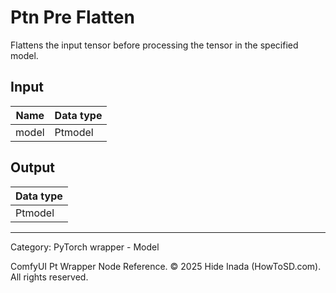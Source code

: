 # Ptn Pre Flatten
Flattens the input tensor before processing the tensor in the specified model.

## Input
| Name | Data type |
|---|---|
| model | Ptmodel |

## Output
| Data type |
|---|
| Ptmodel |

<HR>
Category: PyTorch wrapper - Model

ComfyUI Pt Wrapper Node Reference. © 2025 Hide Inada (HowToSD.com). All rights reserved.
